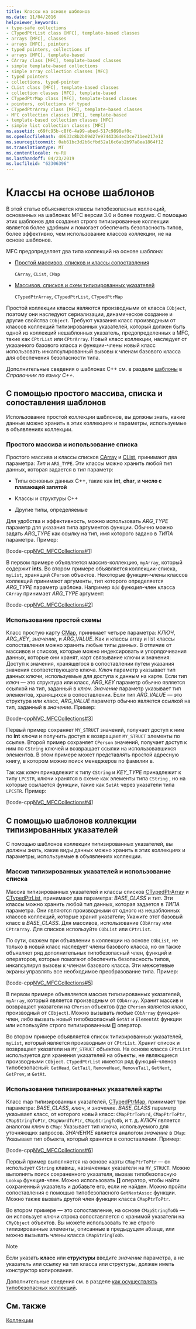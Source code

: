 ```yaml
---
title: Классы на основе шаблонов
ms.date: 11/04/2016
helpviewer_keywords:
- type-safe collections
- CTypedPtrList class [MFC], template-based classes
- arrays [MFC], classes
- arrays [MFC], pointers
- typed pointers, collections of
- arrays [MFC], template-based
- CArray class [MFC], template-based classes
- simple template-based collections
- simple array collection classes [MFC]
- typed pointers
- collections, typed-pointer
- CList class [MFC], template-based classes
- collection classes [MFC], template-based
- CTypedPtrMap class [MFC], template-based classes
- pointers, collections of typed
- CTypedPtrArray class [MFC], template-based classes
- MFC collection classes [MFC], template-based
- template-based collection classes [MFC]
- simple list collection classes [MFC]
ms.assetid: c69fc95b-c8f6-4a99-abed-517c9898ef0c
ms.openlocfilehash: 40633c8b2b09d27e97443364ed3ce711ee217e18
ms.sourcegitcommit: 0ab61bc3d2b6cfbd52a16c6ab2b97a8ea1864f12
ms.translationtype: MT
ms.contentlocale: ru-RU
ms.lasthandoff: 04/23/2019
ms.locfileid: "62306396"
---
```

# <a name="template-based-classes"></a>Классы на основе шаблонов

В этой статье объясняется классы типобезопасных коллекций, основанных на шаблонах MFC версии 3.0 и более поздних. С помощью этих шаблонов для создания строго типизированные коллекции является более удобным и помогает обеспечить безопасность типов, более эффективно, чем использование классов коллекции, не на основе шаблонов.

MFC предопределяет два типа коллекций на основе шаблона:

- [Простой массивов, списков и классы сопоставления](#_core_using_simple_array.2c_.list.2c_.and_map_templates)

   `CArray`, `CList`, `CMap`

- [Массивов, списков и схем типизированных указателей](#_core_using_typed.2d.pointer_collection_templates)

   `CTypedPtrArray`, `CTypedPtrList`, `CTypedPtrMap`

Простой коллекции классы являются производными от класса `CObject`, поэтому они наследуют сериализации, динамическое создание и другие свойства `CObject`. Требуют указания класс производным от классов коллекций типизированных указателей, который должен быть одной из коллекций нешаблонных указатель, предопределенных в MFC, такие как `CPtrList` или `CPtrArray`. Новый класс коллекции, наследует от указанного базового класса и функции-члены новый класс использовать инкапсулированный вызовы к членам базового класса для обеспечения безопасности типа.

Дополнительные сведения о шаблонах C++ см. в разделе [шаблоны](../cpp/templates-cpp.md) в *Справочник по языку C++*.

##  <a name="_core_using_simple_array.2c_.list.2c_.and_map_templates"></a> С помощью простого массива, списка и сопоставления шаблонов

Использование простой коллекции шаблонов, вы должны знать, какие данные можно хранить в этих коллекциях и параметры, используемые в объявлениях коллекции.

###  <a name="_core_simple_array_and_list_usage"></a> Простого массива и использование списка

Простого массива и классы списков [CArray](../mfc/reference/carray-class.md) и [CList](../mfc/reference/clist-class.md), принимают два параметра: *Тип* и `ARG_TYPE`. Эти классы можно хранить любой тип данных, которая задается в *тип* параметр:

- Типы основных данных C++, такие как **int**, **char**, и **число с плавающей запятой**

- Классы и структуры C++

- Другие типы, определяемые

Для удобства и эффективность, можно использовать *ARG_TYPE* параметр для указания типа аргументов функции. Обычно можно задать *ARG_TYPE* как ссылку на тип, имя которого задано в *ТИПА* параметра. Пример:

[!code-cpp[NVC_MFCCollections#1](../mfc/codesnippet/cpp/template-based-classes_1.cpp)]

В первом примере объявляется массив-коллекцию, `myArray`, который содержит **int**s. Во втором примере объявляется коллекции-списка, `myList`, хранящий `CPerson` объектов. Некоторые функции-члены классов коллекций принимают аргументы, тип которого определяется *ARG_TYPE* параметр шаблона. Например `Add` функция-член класса `CArray` принимает *ARG_TYPE* аргумент:

[!code-cpp[NVC_MFCCollections#2](../mfc/codesnippet/cpp/template-based-classes_2.cpp)]

###  <a name="_core_simple_map_usage"></a> Использование простой схемы

Класс простую карту [CMap](../mfc/reference/cmap-class.md), принимает четыре параметра: *КЛЮЧ*, *ARG_KEY*, *значение*, и *ARG_VALUE*. Как и классы array и list классы сопоставления можно хранить любые типы данных. В отличие от массивов и списков, которые можно индексировать и упорядочивания данных, которые они хранят, карт связывание ключи и значения: Доступ к значения, хранящегося в сопоставлении путем указания значения соответствующего ключа. *Ключ* параметр указывает тип данных ключи, используемые для доступа к данным на карте. Если тип *ключ* — это структура или класс, *ARG_KEY* параметр обычно является ссылкой на тип, заданный в *ключ*. *Значение* параметр указывает тип элементов, хранящихся в сопоставлении. Если тип *ARG_VALUE* — это структура или класс, *ARG_VALUE* параметр обычно является ссылкой на тип, заданный в *значение*. Пример:

[!code-cpp[NVC_MFCCollections#3](../mfc/codesnippet/cpp/template-based-classes_3.cpp)]

Первый пример сохраняет `MY_STRUCT` значений, получает доступ к ним по **int** ключи и получить доступ к возвращает `MY_STRUCT` элементы по ссылке. Второй пример сохраняет `CPerson` значений, получает доступ к ним по `CString` ключей и возвращает ссылки на использовавшихся элементов. В этом примере может представлять простой адресную книгу, в котором можно поиск менеджеров по фамилии в.

Так как *ключ* принадлежит к типу `CString` и *KEY_TYPE* принадлежит к типу `LPCSTR`, ключи хранятся в схеме как элементы типа `CString` , но на которые ссылается функции, такие как `SetAt` через указатели типа `LPCSTR`. Пример:

[!code-cpp[NVC_MFCCollections#4](../mfc/codesnippet/cpp/template-based-classes_4.cpp)]

##  <a name="_core_using_typed.2d.pointer_collection_templates"></a> С помощью шаблонов коллекции типизированных указателей

С помощью шаблонов коллекции типизированных указателей, вы должны знать, какие виды данных можно хранить в этих коллекциях и параметры, используемые в объявлениях коллекции.

###  <a name="_core_typed.2d.pointer_array_and_list_usage"></a> Массив типизированных указателей и использование списка

Массив типизированных указателей и классы списков [CTypedPtrArray](../mfc/reference/ctypedptrarray-class.md) и [CTypedPtrList](../mfc/reference/ctypedptrlist-class.md), принимают два параметра: *BASE_CLASS* и *тип*. Эти классы можно хранить любой тип данных, которая задается в *ТИПА* параметра. Они являются производными от одного из нешаблонных классов коллекций, которые хранит указатели; Укажите этот базовый класс в *BASE_CLASS*. Для массивов, использование `CObArray` или `CPtrArray`. Для списков используйте `CObList` или `CPtrList`.

По сути, скажем при объявлении в коллекции на основе `CObList`, не только в новый класс наследует члены базового класса, но он также объявляет ряд дополнительных типобезопасный член, функций и операторов, которые помогают обеспечить безопасность типов, инкапсулируя вызовы к членам базового класса. Эти межсетевые экраны управлять все необходимое преобразование типа. Пример:

[!code-cpp[NVC_MFCCollections#5](../mfc/codesnippet/cpp/template-based-classes_5.cpp)]

В первом примере объявляется массив типизированных указателей, `myArray`, который является производным от `CObArray`. Хранит массив и возвращает указатели на `CPerson` объектов (где `CPerson` является класс, производный от `CObject`). Можно вызывать любые `CObArray` функция-член, либо вызвать новый типобезопасный `GetAt` и `ElementAt` функции или используйте строго типизированным **[]** оператор.

Во втором примере объявляется список типизированных указателей, `myList`, который является производным от `CPtrList`. Хранит список и возвращает указатели на `MY_STRUCT` объектов. На основе класса `CPtrList` используется для хранения указателей на объекты, не являющиеся производными `CObject`. `CTypedPtrList` имеется ряд функций-членов типобезопасный: `GetHead`, `GetTail`, `RemoveHead`, `RemoveTail`, `GetNext`, `GetPrev`, и `GetAt`.

###  <a name="_core_typed.2d.pointer_map_usage"></a> Использование типизированных указателей карты

Класс map типизированных указателей, [CTypedPtrMap](../mfc/reference/ctypedptrmap-class.md), принимает три параметра: *BASE_CLASS*, *ключ*, и *значение*. *BASE_CLASS* параметр указывает класс, от которого новый класс: `CMapPtrToWord`, `CMapPtrToPtr`, `CMapStringToPtr`, `CMapWordToPtr`, `CMapStringToOb`, и т. д. *КЛЮЧ* является аналогом *ключ* в `CMap`: Указывает тип ключа, используемого для уточняющих запросов. *ЗНАЧЕНИЕ* является аналогом *значение* в `CMap`: Указывает тип объекта, который хранится в сопоставлении. Пример:

[!code-cpp[NVC_MFCCollections#6](../mfc/codesnippet/cpp/template-based-classes_6.cpp)]

Первый пример выполняется на основе карты `CMapPtrToPtr` — он использует `CString` клавиш, назначенных указатели на `MY_STRUCT`. Можно выполнять поиск сохраненного указателя, вызвав типобезопасную `Lookup` функция-член. Можно использовать **[]** оператор, чтобы найти сохраненный указатель и добавьте его, если не найден. Можно пройти сопоставления с помощью типобезопасного `GetNextAssoc` функции. Можно также вызвать другой член функции класса `CMapPtrToPtr`.

Во втором примере — это сопоставление, на основе `CMapStringToOb` — он использует ключи строка сопоставляется с хранимой указатели на `CMyObject` объектов. Вы можете использовать те же строго типизированные элементы, описанные в предыдущем абзаце, или можно вызывать члены класса `CMapStringToOb`.

> [!NOTE]
>  Если указать **класс** или **структуры** введите *значение* параметра, а не указатель или ссылку на тип класса или структуры, должен иметь конструктор копирования.

Дополнительные сведения см. в разделе [как осуществлять типобезопасных коллекций](../mfc/how-to-make-a-type-safe-collection.md).

## <a name="see-also"></a>См. также

[Коллекции](../mfc/collections.md)
